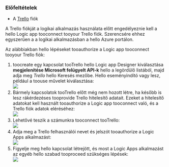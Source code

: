 ### <a name="prerequisites"></a>Előfeltételek
* A [Trello](http://trello.com) fiók 

A Trello fiókját a logikai alkalmazás használata előtt engedélyeznie kell a hello Logic app tooconnect tooyour Trello fiók. Szerencsére ehhez egyszerűen a a logikai alkalmazásban a hello Azure portálon. 

Az alábbiakban hello lépéseket tooauthorize a Logic app tooconnect tooyour Trello fiók:

1. toocreate egy kapcsolat tooTrello hello Logic app Designer kiválasztása **megjelenítése Microsoft felügyelt API-k** hello a legördülő listából, majd adja meg *Trello* hello Keresés mezőbe. Hello eseményindító vagy lesz, például a toouse művelet kiválasztása:  
   ![](./media/connectors-create-api-trello/trello-1.png)
2. Bármely kapcsolatok tooTrello előtt még nem hozott létre, ha később is lesz rákérdezéses tooprovide Trello hitelesítő adatait. Ezeket a hitelesítő adatokat kell használt tooauthorize a Logic app tooconnect való, és a Trello fiók adatok eléréséhez:  
   ![](./media/connectors-create-api-trello/trello-2.png) 
3. Lehetővé teszik a számunkra tooconnect tooTrello:  
   ![](./media/connectors-create-api-trello/trello-3.png)   
4. Adja meg a Trello felhasználói nevet és jelszót tooauthorize a Logic Apps alkalmazást:  
   ![](./media/connectors-create-api-trello/trello-4.png)  
5. Figyelje meg hello kapcsolat létrejött, és most a Logic Apps alkalmazást az egyéb hello szabad tooproceed szükséges lépések:  
   ![](./media/connectors-create-api-trello/trello-5.png)

